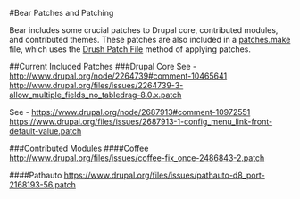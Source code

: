 #Bear Patches and Patching

Bear includes some crucial patches to Drupal core, contributed modules, and contributed themes. These patches are also included in a [patches.make](http://cgit.drupalcode.org/bear/tree/patches.make) file, which uses the [Drush Patch File](https://bitbucket.org/davereid/drush-patchfile) method of applying patches.

##Current Included Patches
###Drupal Core
See - http://www.drupal.org/node/2264739#comment-10465641  
http://www.drupal.org/files/issues/2264739-3-allow_multiple_fields_no_tabledrag-8.0.x.patch

See - https://www.drupal.org/node/2687913#comment-10972551
https://www.drupal.org/files/issues/2687913-1-config_menu_link-front-default-value.patch


###Contributed Modules
####Coffee
http://www.drupal.org/files/issues/coffee-fix_once-2486843-2.patch

####Pathauto
https://www.drupal.org/files/issues/pathauto-d8_port-2168193-56.patch

